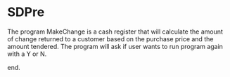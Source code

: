 # SDPre
The program MakeChange is a cash register that will calculate the amount of change returned to a customer based on the purchase price and the amount tendered.
The program will ask if user wants to run program again with a Y or N.

end.
